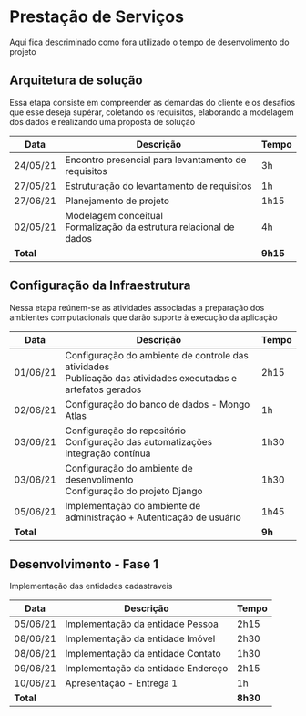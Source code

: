 # Prestação de Serviços

Aqui fica descriminado como fora utilizado o tempo de desenvolimento do projeto


## Arquitetura de solução
Essa etapa consiste em compreender as demandas do cliente e os desafios que esse deseja supérar, coletando os requisitos, elaborando a modelagem dos dados e realizando uma proposta de solução

| Data | Descrição | Tempo |
| --- | --- | --- |
| 24/05/21 | Encontro presencial para levantamento de requisitos | 3h |
| 27/05/21 | Estruturação do levantamento de requisitos | 1h |
| 27/06/21 | Planejamento de projeto | 1h15 |
| 02/05/21 | Modelagem conceitual <br> Formalização da estrutura relacional de dados | 4h |
| **Total** | | **9h15** |


## Configuração da Infraestrutura
Nessa etapa reúnem-se as atividades associadas a preparação dos ambientes computacionais que darão suporte à execução da aplicação

| Data | Descrição | Tempo |
| --- | --- | --- |
| 01/06/21 | Configuração do ambiente de controle das atividades <br> Publicação das atividades executadas e artefatos gerados | 2h15 |
| 02/06/21 | Configuração do banco de dados - Mongo Atlas | 1h |
| 03/06/21 | Configuração do repositório <br> Configuração das automatizações integração contínua | 1h30 |
| 03/06/21 | Configuração do ambiente de desenvolimento <br> Configuração do projeto Django | 1h30 |
| 05/06/21 | Implementação do ambiente de administração + Autenticação de usuário | 1h45 |
| **Total** | | **9h** |


## Desenvolvimento - Fase 1
Implementação das entidades cadastraveis

| Data | Descrição | Tempo |
| --- | --- | --- |
| 05/06/21 | Implementação da entidade Pessoa | 2h15 |
| 08/06/21 | Implementação da entidade Imóvel | 2h30 |
| 08/06/21 | Implementação da entidade Contato | 1h30 |
| 09/06/21 | Implementação da entidade Endereço | 2h15 |
| 10/06/21 | Apresentação - Entrega 1 | 1h |
| **Total** | | **8h30** |
